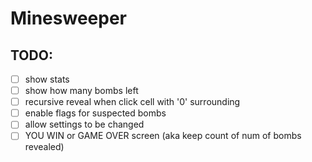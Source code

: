 # Minesweeper

## TODO:
- [ ] show stats
- [ ] show how many bombs left
- [ ] recursive reveal when click cell with '0' surrounding
- [ ] enable flags for suspected bombs
- [ ] allow settings to be changed
- [ ] YOU WIN or GAME OVER screen (aka keep count of num of bombs revealed)

